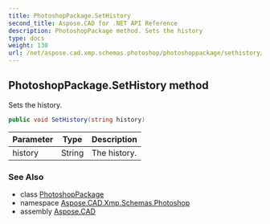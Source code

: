```yaml
---
title: PhotoshopPackage.SetHistory
second_title: Aspose.CAD for .NET API Reference
description: PhotoshopPackage method. Sets the history
type: docs
weight: 130
url: /net/aspose.cad.xmp.schemas.photoshop/photoshoppackage/sethistory/
---
```

## PhotoshopPackage.SetHistory method

Sets the history.

```csharp
public void SetHistory(string history)
```

| Parameter | Type | Description |
| --- | --- | --- |
| history | String | The history. |

### See Also

* class [PhotoshopPackage](../)
* namespace [Aspose.CAD.Xmp.Schemas.Photoshop](../../../aspose.cad.xmp.schemas.photoshop/)
* assembly [Aspose.CAD](../../../)


